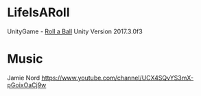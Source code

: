 # LifeIsARoll
UnityGame - [Roll a Ball](https://unity3d.com/es/learn/tutorials/s/roll-ball-tutorial)
Unity Version 2017.3.0f3

# Music
Jamie Nord
https://www.youtube.com/channel/UCX4SQvYS3mX-pGoixOaCj9w
